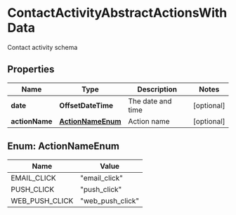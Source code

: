 

# ContactActivityAbstractActionsWithData

Contact activity schema

## Properties

| Name | Type | Description | Notes |
|------------ | ------------- | ------------- | -------------|
|**date** | **OffsetDateTime** | The date and time |  [optional] |
|**actionName** | [**ActionNameEnum**](#ActionNameEnum) | Action name |  [optional] |



## Enum: ActionNameEnum

| Name | Value |
|---- | -----|
| EMAIL_CLICK | &quot;email_click&quot; |
| PUSH_CLICK | &quot;push_click&quot; |
| WEB_PUSH_CLICK | &quot;web_push_click&quot; |



